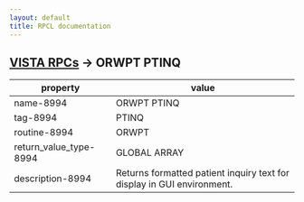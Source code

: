 ```yaml
---
layout: default
title: RPCL documentation
---
```




## [VISTA RPCs](TableOfContent.md) &#8594; ORWPT PTINQ 

 property | value 
--- | --- 
 name-8994 | ORWPT PTINQ
 tag-8994 | PTINQ
 routine-8994 | ORWPT
 return_value_type-8994 | GLOBAL ARRAY
 description-8994 | Returns formatted patient inquiry text for display in GUI environment.